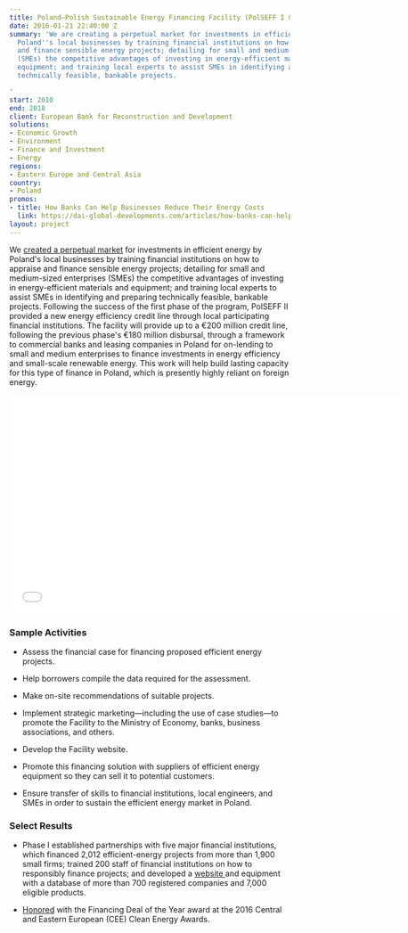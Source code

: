 ```yaml
---
title: Poland—Polish Sustainable Energy Financing Facility (PolSEFF I & II)
date: 2016-01-21 22:40:00 Z
summary: 'We are creating a perpetual market for investments in efficient energy by
  Poland''s local businesses by training financial institutions on how to appraise
  and finance sensible energy projects; detailing for small and medium-sized enterprises
  (SMEs) the competitive advantages of investing in energy-efficient materials and
  equipment; and training local experts to assist SMEs in identifying and preparing
  technically feasible, bankable projects.

'
start: 2010
end: 2018
client: European Bank for Reconstruction and Development
solutions:
- Economic Growth
- Environment
- Finance and Investment
- Energy
regions:
- Eastern Europe and Central Asia
country:
- Poland
promos:
- title: How Banks Can Help Businesses Reduce Their Energy Costs
  link: https://dai-global-developments.com/articles/how-banks-can-help-businesses-in-developing-countries-to-greatly-reduce-their-energy-costs
layout: project
---
```


We [created a perpetual market](http://dai-global-developments.com/articles/how-banks-can-help-businesses-in-developing-countries-to-greatly-reduce-their-energy-costs) for investments in efficient energy by Poland's local businesses by training financial institutions on how to appraise and finance sensible energy projects; detailing for small and medium-sized enterprises (SMEs) the competitive advantages of investing in energy-efficient materials and equipment; and training local experts to assist SMEs in identifying and preparing technically feasible, bankable projects. Following the success of the first phase of the program, PolSEFF II provided a new energy efficiency credit line through local participating financial institutions. The facility will provide up to a €200 million credit line, following the previous phase's €180 million disbursal, through a framework to commercial banks and leasing companies in Poland for on-lending to small and medium enterprises to finance investments in energy efficiency and small-scale renewable energy. This work will help build lasting capacity for this type of finance in Poland, which is presently highly reliant on foreign energy.

<iframe allowfullscreen="" frameborder="0" height="394" mozallowfullscreen="" src="//player.vimeo.com/video/95745379" webkitallowfullscreen="" width="703"></iframe>

### Sample Activities

* Assess the financial case for financing proposed efficient energy projects.

* Help borrowers compile the data required for the assessment.

* Make on-site recommendations of suitable projects.

* Implement strategic marketing—including the use of case studies—to promote the Facility to the Ministry of Economy, banks, business associations, and others.

* Develop the Facility website.

* Promote this financing solution with suppliers of efficient energy equipment so they can sell it to potential customers.

* Ensure transfer of skills to financial institutions, local engineers, and SMEs in order to sustain the efficient energy market in Poland.

### Select Results

* Phase I established partnerships with five major financial institutions, which financed 2,012 efficient-energy projects from more than 1,900 small firms; trained 200 staff of financial institutions on how to responsibly finance projects; and developed a [website ](http://www.polseff.org/)and equipment with a database of more than 700 registered companies and 7,000 eligible products.

* [Honored](/news/polish-sustainable-energy-financing-facility-wins-clean-energy-award) with the Financing Deal of the Year award at the 2016 Central and Eastern European (CEE) Clean Energy Awards.